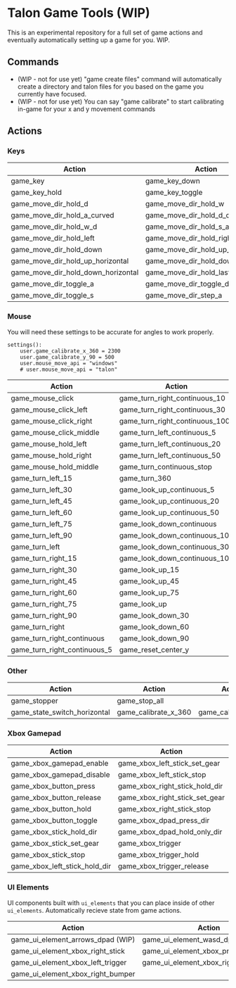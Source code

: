 # Talon Game Tools (WIP)

This is an experimental repository for a full set of game actions and eventually automatically setting up a game for you. WIP.

## Commands

- (WIP - not for use yet) "game create files" command will automatically create a directory and talon files for you based on the game you currently have focused.
- (WIP - not for use yet) You can say "game calibrate" to start calibrating in-game for your x and y movement commands

## Actions
### Keys
| **Action**                     | **Action**                     | **Action**                     |
|--------------------------------|--------------------------------|--------------------------------|
| game_key                       | game_key_down                  | game_key_up                    |
| game_key_hold                  | game_key_toggle                | game_move_dir_hold_a           |
| game_move_dir_hold_d           | game_move_dir_hold_w           | game_move_dir_hold_s           |
| game_move_dir_hold_a_curved    | game_move_dir_hold_d_curved    | game_move_dir_hold_w_a         |
| game_move_dir_hold_w_d         | game_move_dir_hold_s_a         | game_move_dir_hold_s_d         |
| game_move_dir_hold_left        | game_move_dir_hold_right       | game_move_dir_hold_up          |
| game_move_dir_hold_down        | game_move_dir_hold_up_left     | game_move_dir_hold_up_right    |
| game_move_dir_hold_up_horizontal| game_move_dir_hold_down_left   | game_move_dir_hold_down_right  |
| game_move_dir_hold_down_horizontal| game_move_dir_hold_last_horizontal| game_move_dir_toggle_last_horizontal |
| game_move_dir_toggle_a         | game_move_dir_toggle_d         | game_move_dir_toggle_w         |
| game_move_dir_toggle_s         | game_move_dir_step_a           | game_move_dir_step_d           |


### Mouse

You will need these settings to be accurate for angles to work properly.

```
settings():
    user.game_calibrate_x_360 = 2300
    user.game_calibrate_y_90 = 500
    user.mouse_move_api = "windows"
    # user.mouse_move_api = "talon"
```

| **Action**                     | **Action**                     | **Action**                     |
|--------------------------------|--------------------------------|--------------------------------|
| game_mouse_click               | game_turn_right_continuous_10  | game_turn_right_continuous_20  |
| game_mouse_click_left          | game_turn_right_continuous_30  | game_turn_right_continuous_50  |
| game_mouse_click_right         | game_turn_right_continuous_100 | game_turn_left_continuous      |
| game_mouse_click_middle        | game_turn_left_continuous_5    | game_turn_left_continuous_10   |
| game_mouse_hold_left           | game_turn_left_continuous_20   | game_turn_left_continuous_30   |
| game_mouse_hold_right          | game_turn_left_continuous_50   | game_turn_left_continuous_100  |
| game_mouse_hold_middle         | game_turn_continuous_stop      | game_turn_180                  |
| game_turn_left_15              | game_turn_360                  | game_look_up_continuous        |
| game_turn_left_30              | game_look_up_continuous_5      | game_look_up_continuous_10     |
| game_turn_left_45              | game_look_up_continuous_20     | game_look_up_continuous_30     |
| game_turn_left_60              | game_look_up_continuous_50     | game_look_up_continuous_100    |
| game_turn_left_75              | game_look_down_continuous      | game_look_down_continuous_5    |
| game_turn_left_90              | game_look_down_continuous_10   | game_look_down_continuous_20   |
| game_turn_left                 | game_look_down_continuous_30   | game_look_down_continuous_50   |
| game_turn_right_15             | game_look_down_continuous_100  | game_look_continuous_stop      |
| game_turn_right_30             | game_look_up_15                | game_look_up_30                |
| game_turn_right_45             | game_look_up_45                | game_look_up_60                |
| game_turn_right_60             | game_look_up_75                | game_look_up_90                |
| game_turn_right_75             | game_look_up                   | game_look_down_15              |
| game_turn_right_90             | game_look_down_30              | game_look_down_45              |
| game_turn_right                | game_look_down_60              | game_look_down_75              |
| game_turn_right_continuous      | game_look_down_90              | game_look_down                 |
| game_turn_right_continuous_5    | game_reset_center_y            |                                |


### Other
| **Action** | **Action** | **Action** |
|------------|------------|------------|
| game_stopper | game_stop_all
| game_state_switch_horizontal | game_calibrate_x_360 | game_calibrate_y_90 |

### Xbox Gamepad

| **Action** | **Action** | **Action** |
|------------|------------|------------|
| game_xbox_gamepad_enable | game_xbox_left_stick_set_gear | game_xbox_trigger_set_gear |
| game_xbox_gamepad_disable | game_xbox_left_stick_stop | game_xbox_left_trigger |
| game_xbox_button_press | game_xbox_right_stick_hold_dir | game_xbox_left_trigger_hold |
| game_xbox_button_release | game_xbox_right_stick_set_gear | game_xbox_left_trigger_release |
| game_xbox_button_hold | game_xbox_right_stick_stop | game_xbox_left_trigger_set_gear |
| game_xbox_button_toggle | game_xbox_dpad_press_dir | game_xbox_right_trigger |
| game_xbox_stick_hold_dir | game_xbox_dpad_hold_only_dir | game_xbox_right_trigger_hold |
| game_xbox_stick_set_gear | game_xbox_trigger | game_xbox_right_trigger_release |
| game_xbox_stick_stop | game_xbox_trigger_hold | game_xbox_right_trigger_set_gear |
| game_xbox_left_stick_hold_dir | game_xbox_trigger_release | game_xbox_stopper |

### UI Elements

UI components built with `ui_elements` that you can place inside of other `ui_elements`. Automatically recieve state from game actions.

| **Action** | **Action** | **Action** |
|------------|------------|------------|
| game_ui_element_arrows_dpad (WIP) | game_ui_element_wasd_dpad (WIP) | game_ui_element_xbox_left_stick |
| game_ui_element_xbox_right_stick | game_ui_element_xbox_primary_buttons | game_ui_element_xbox_dpad |
| game_ui_element_xbox_left_trigger | game_ui_element_xbox_right_trigger |  game_ui_element_xbox_left_bumper |
| game_ui_element_xbox_right_bumper |